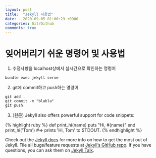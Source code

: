```yaml
---
layout: post
title:  "Jekyll 사용법"
date:   2020-09-05 01:00:29 +0900
categories: Git/Github
comments: true
---
```


# 잊어버리기 쉬운 명령어 및 사용법

1. 수정사항을 localhost상에서 실시간으로 확인하는 명령어
```
bundle exec jekyll serve
```
2. git에 commit하고 push하는 명령어
```
git add .
git commit -m "blabla"
git push
```

3. (원문) Jekyll also offers powerful support for code snippets:

{% highlight ruby %}
def print_hi(name)
  puts "Hi, #{name}"
end
print_hi('Tom')
#=> prints 'Hi, Tom' to STDOUT.
{% endhighlight %}

Check out the [Jekyll docs][jekyll-docs] for more info on how to get the most out of Jekyll. File all bugs/feature requests at [Jekyll’s GitHub repo][jekyll-gh]. If you have questions, you can ask them on [Jekyll Talk][jekyll-talk].

[jekyll-docs]: https://jekyllrb.com/docs/home
[jekyll-gh]:   https://github.com/jekyll/jekyll
[jekyll-talk]: https://talk.jekyllrb.com/
